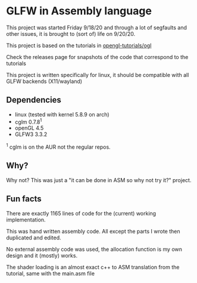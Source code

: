 # GLFW in Assembly language
This project was started Friday 9/18/20 and through a lot of segfaults and other issues, it is brought to (sort of) life on 9/20/20.

This project is based on the tutorials in [opengl-tutorials/ogl](https://github.com/opengl-tutorials/ogl)

Check the releases page for snapshots of the code that correspond to the tutorials

This project is written specifically for linux, it should be compatible with all GLFW backends (X11/wayland)

## Dependencies
- linux (tested with kernel 5.8.9 on arch)
- cglm 0.7.8<sup>1</sup>
- openGL 4.5
- GLFW3 3.3.2

<sup>1</sup> cglm is on the AUR not the regular repos.

## Why?
Why not? This was just a "it can be done in ASM so why not try it?" project.

## Fun facts
There are exactly 1165 lines of code for the (current) working implementation.

This was hand written assembly code. All except the parts I wrote then duplicated and edited.

No external assembly code was used, the allocation function is my own design and it (mostly) works.

The shader loading is an almost exact c++ to ASM translation from the tutorial, same with the main.asm file
